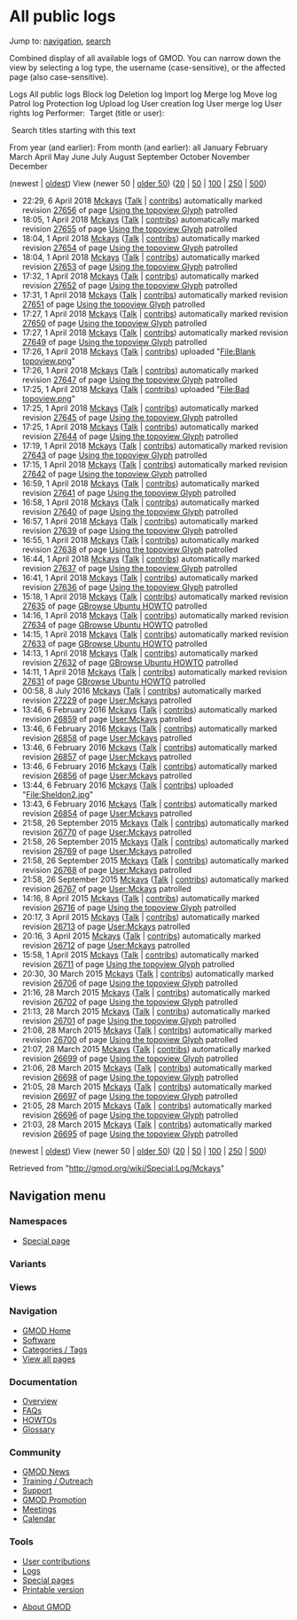 <div id="mw-page-base" class="noprint">

</div>

<div id="mw-head-base" class="noprint">

</div>

<div id="content" class="mw-body" role="main">

<span id="top"></span>

<div id="mw-js-message" style="display:none;">

</div>



# <span dir="auto">All public logs</span>

<div id="bodyContent">

<div id="contentSub">

</div>

<div id="jump-to-nav" class="mw-jump">

Jump to: [navigation](#mw-navigation), [search](#p-search)

</div>

<div id="mw-content-text">

Combined display of all available logs of GMOD. You can narrow down the
view by selecting a log type, the username (case-sensitive), or the
affected page (also case-sensitive).

Logs All public logs Block log Deletion log Import log Merge log Move
log Patrol log Protection log Upload log User creation log User merge
log User rights log <span style="white-space: nowrap">Performer: </span>
<span style="white-space: nowrap">Target (title or user): </span>

 Search titles starting with this text

From year (and earlier): From month (and earlier): all January February
March April May June July August September October November December

(newest \| <a
href="/mediawiki/index.php?title=Special:Log/Mckays&amp;dir=prev&amp;type=&amp;user=Mckays"
class="mw-lastlink" rel="last" title="Special:Log/Mckays">oldest</a>)
View (newer 50 \| <a
href="/mediawiki/index.php?title=Special:Log/Mckays&amp;offset=20150328210333&amp;type=&amp;user=Mckays"
class="mw-nextlink" rel="next" title="Special:Log/Mckays">older 50</a>)
(<a
href="/mediawiki/index.php?title=Special:Log/Mckays&amp;offset=&amp;limit=20&amp;type=&amp;user=Mckays"
class="mw-numlink" title="Special:Log/Mckays">20</a> \| <a
href="/mediawiki/index.php?title=Special:Log/Mckays&amp;offset=&amp;limit=50&amp;type=&amp;user=Mckays"
class="mw-numlink" title="Special:Log/Mckays">50</a> \| <a
href="/mediawiki/index.php?title=Special:Log/Mckays&amp;offset=&amp;limit=100&amp;type=&amp;user=Mckays"
class="mw-numlink" title="Special:Log/Mckays">100</a> \| <a
href="/mediawiki/index.php?title=Special:Log/Mckays&amp;offset=&amp;limit=250&amp;type=&amp;user=Mckays"
class="mw-numlink" title="Special:Log/Mckays">250</a> \| <a
href="/mediawiki/index.php?title=Special:Log/Mckays&amp;offset=&amp;limit=500&amp;type=&amp;user=Mckays"
class="mw-numlink" title="Special:Log/Mckays">500</a>)

- 22:29, 6 April 2018 <a href="/wiki/User:Mckays" class="mw-userlink"
  title="User:Mckays">Mckays</a> <span class="mw-usertoollinks">(<a
  href="/mediawiki/index.php?title=User_talk:Mckays&amp;action=edit&amp;redlink=1"
  class="new" title="User talk:Mckays (page does not exist)">Talk</a> \|
  [contribs](/wiki/Special:Contributions/Mckays "Special:Contributions/Mckays"))</span>
  automatically marked revision
  [27656](/mediawiki/index.php?title=Using_the_topoview_Glyph&oldid=27656&diff=prev "Using the topoview Glyph")
  of page [Using the topoview
  Glyph](/wiki/Using_the_topoview_Glyph "Using the topoview Glyph")
  patrolled
- 18:05, 1 April 2018 <a href="/wiki/User:Mckays" class="mw-userlink"
  title="User:Mckays">Mckays</a> <span class="mw-usertoollinks">(<a
  href="/mediawiki/index.php?title=User_talk:Mckays&amp;action=edit&amp;redlink=1"
  class="new" title="User talk:Mckays (page does not exist)">Talk</a> \|
  [contribs](/wiki/Special:Contributions/Mckays "Special:Contributions/Mckays"))</span>
  automatically marked revision
  [27655](/mediawiki/index.php?title=Using_the_topoview_Glyph&oldid=27655&diff=prev "Using the topoview Glyph")
  of page [Using the topoview
  Glyph](/wiki/Using_the_topoview_Glyph "Using the topoview Glyph")
  patrolled
- 18:04, 1 April 2018 <a href="/wiki/User:Mckays" class="mw-userlink"
  title="User:Mckays">Mckays</a> <span class="mw-usertoollinks">(<a
  href="/mediawiki/index.php?title=User_talk:Mckays&amp;action=edit&amp;redlink=1"
  class="new" title="User talk:Mckays (page does not exist)">Talk</a> \|
  [contribs](/wiki/Special:Contributions/Mckays "Special:Contributions/Mckays"))</span>
  automatically marked revision
  [27654](/mediawiki/index.php?title=Using_the_topoview_Glyph&oldid=27654&diff=prev "Using the topoview Glyph")
  of page [Using the topoview
  Glyph](/wiki/Using_the_topoview_Glyph "Using the topoview Glyph")
  patrolled
- 18:04, 1 April 2018 <a href="/wiki/User:Mckays" class="mw-userlink"
  title="User:Mckays">Mckays</a> <span class="mw-usertoollinks">(<a
  href="/mediawiki/index.php?title=User_talk:Mckays&amp;action=edit&amp;redlink=1"
  class="new" title="User talk:Mckays (page does not exist)">Talk</a> \|
  [contribs](/wiki/Special:Contributions/Mckays "Special:Contributions/Mckays"))</span>
  automatically marked revision
  [27653](/mediawiki/index.php?title=Using_the_topoview_Glyph&oldid=27653&diff=prev "Using the topoview Glyph")
  of page [Using the topoview
  Glyph](/wiki/Using_the_topoview_Glyph "Using the topoview Glyph")
  patrolled
- 17:32, 1 April 2018 <a href="/wiki/User:Mckays" class="mw-userlink"
  title="User:Mckays">Mckays</a> <span class="mw-usertoollinks">(<a
  href="/mediawiki/index.php?title=User_talk:Mckays&amp;action=edit&amp;redlink=1"
  class="new" title="User talk:Mckays (page does not exist)">Talk</a> \|
  [contribs](/wiki/Special:Contributions/Mckays "Special:Contributions/Mckays"))</span>
  automatically marked revision
  [27652](/mediawiki/index.php?title=Using_the_topoview_Glyph&oldid=27652&diff=prev "Using the topoview Glyph")
  of page [Using the topoview
  Glyph](/wiki/Using_the_topoview_Glyph "Using the topoview Glyph")
  patrolled
- 17:31, 1 April 2018 <a href="/wiki/User:Mckays" class="mw-userlink"
  title="User:Mckays">Mckays</a> <span class="mw-usertoollinks">(<a
  href="/mediawiki/index.php?title=User_talk:Mckays&amp;action=edit&amp;redlink=1"
  class="new" title="User talk:Mckays (page does not exist)">Talk</a> \|
  [contribs](/wiki/Special:Contributions/Mckays "Special:Contributions/Mckays"))</span>
  automatically marked revision
  [27651](/mediawiki/index.php?title=Using_the_topoview_Glyph&oldid=27651&diff=prev "Using the topoview Glyph")
  of page [Using the topoview
  Glyph](/wiki/Using_the_topoview_Glyph "Using the topoview Glyph")
  patrolled
- 17:27, 1 April 2018 <a href="/wiki/User:Mckays" class="mw-userlink"
  title="User:Mckays">Mckays</a> <span class="mw-usertoollinks">(<a
  href="/mediawiki/index.php?title=User_talk:Mckays&amp;action=edit&amp;redlink=1"
  class="new" title="User talk:Mckays (page does not exist)">Talk</a> \|
  [contribs](/wiki/Special:Contributions/Mckays "Special:Contributions/Mckays"))</span>
  automatically marked revision
  [27650](/mediawiki/index.php?title=Using_the_topoview_Glyph&oldid=27650&diff=prev "Using the topoview Glyph")
  of page [Using the topoview
  Glyph](/wiki/Using_the_topoview_Glyph "Using the topoview Glyph")
  patrolled
- 17:27, 1 April 2018 <a href="/wiki/User:Mckays" class="mw-userlink"
  title="User:Mckays">Mckays</a> <span class="mw-usertoollinks">(<a
  href="/mediawiki/index.php?title=User_talk:Mckays&amp;action=edit&amp;redlink=1"
  class="new" title="User talk:Mckays (page does not exist)">Talk</a> \|
  [contribs](/wiki/Special:Contributions/Mckays "Special:Contributions/Mckays"))</span>
  automatically marked revision
  [27649](/mediawiki/index.php?title=Using_the_topoview_Glyph&oldid=27649&diff=prev "Using the topoview Glyph")
  of page [Using the topoview
  Glyph](/wiki/Using_the_topoview_Glyph "Using the topoview Glyph")
  patrolled
- 17:26, 1 April 2018 <a href="/wiki/User:Mckays" class="mw-userlink"
  title="User:Mckays">Mckays</a> <span class="mw-usertoollinks">(<a
  href="/mediawiki/index.php?title=User_talk:Mckays&amp;action=edit&amp;redlink=1"
  class="new" title="User talk:Mckays (page does not exist)">Talk</a> \|
  [contribs](/wiki/Special:Contributions/Mckays "Special:Contributions/Mckays"))</span>
  uploaded "[File:Blank
  topoview.png](/wiki/File:Blank_topoview.png "File:Blank topoview.png")"
- 17:26, 1 April 2018 <a href="/wiki/User:Mckays" class="mw-userlink"
  title="User:Mckays">Mckays</a> <span class="mw-usertoollinks">(<a
  href="/mediawiki/index.php?title=User_talk:Mckays&amp;action=edit&amp;redlink=1"
  class="new" title="User talk:Mckays (page does not exist)">Talk</a> \|
  [contribs](/wiki/Special:Contributions/Mckays "Special:Contributions/Mckays"))</span>
  automatically marked revision
  [27647](/mediawiki/index.php?title=Using_the_topoview_Glyph&oldid=27647&diff=prev "Using the topoview Glyph")
  of page [Using the topoview
  Glyph](/wiki/Using_the_topoview_Glyph "Using the topoview Glyph")
  patrolled
- 17:25, 1 April 2018 <a href="/wiki/User:Mckays" class="mw-userlink"
  title="User:Mckays">Mckays</a> <span class="mw-usertoollinks">(<a
  href="/mediawiki/index.php?title=User_talk:Mckays&amp;action=edit&amp;redlink=1"
  class="new" title="User talk:Mckays (page does not exist)">Talk</a> \|
  [contribs](/wiki/Special:Contributions/Mckays "Special:Contributions/Mckays"))</span>
  uploaded "[File:Bad
  topoview.png](/wiki/File:Bad_topoview.png "File:Bad topoview.png")"
- 17:25, 1 April 2018 <a href="/wiki/User:Mckays" class="mw-userlink"
  title="User:Mckays">Mckays</a> <span class="mw-usertoollinks">(<a
  href="/mediawiki/index.php?title=User_talk:Mckays&amp;action=edit&amp;redlink=1"
  class="new" title="User talk:Mckays (page does not exist)">Talk</a> \|
  [contribs](/wiki/Special:Contributions/Mckays "Special:Contributions/Mckays"))</span>
  automatically marked revision
  [27645](/mediawiki/index.php?title=Using_the_topoview_Glyph&oldid=27645&diff=prev "Using the topoview Glyph")
  of page [Using the topoview
  Glyph](/wiki/Using_the_topoview_Glyph "Using the topoview Glyph")
  patrolled
- 17:25, 1 April 2018 <a href="/wiki/User:Mckays" class="mw-userlink"
  title="User:Mckays">Mckays</a> <span class="mw-usertoollinks">(<a
  href="/mediawiki/index.php?title=User_talk:Mckays&amp;action=edit&amp;redlink=1"
  class="new" title="User talk:Mckays (page does not exist)">Talk</a> \|
  [contribs](/wiki/Special:Contributions/Mckays "Special:Contributions/Mckays"))</span>
  automatically marked revision
  [27644](/mediawiki/index.php?title=Using_the_topoview_Glyph&oldid=27644&diff=prev "Using the topoview Glyph")
  of page [Using the topoview
  Glyph](/wiki/Using_the_topoview_Glyph "Using the topoview Glyph")
  patrolled
- 17:19, 1 April 2018 <a href="/wiki/User:Mckays" class="mw-userlink"
  title="User:Mckays">Mckays</a> <span class="mw-usertoollinks">(<a
  href="/mediawiki/index.php?title=User_talk:Mckays&amp;action=edit&amp;redlink=1"
  class="new" title="User talk:Mckays (page does not exist)">Talk</a> \|
  [contribs](/wiki/Special:Contributions/Mckays "Special:Contributions/Mckays"))</span>
  automatically marked revision
  [27643](/mediawiki/index.php?title=Using_the_topoview_Glyph&oldid=27643&diff=prev "Using the topoview Glyph")
  of page [Using the topoview
  Glyph](/wiki/Using_the_topoview_Glyph "Using the topoview Glyph")
  patrolled
- 17:15, 1 April 2018 <a href="/wiki/User:Mckays" class="mw-userlink"
  title="User:Mckays">Mckays</a> <span class="mw-usertoollinks">(<a
  href="/mediawiki/index.php?title=User_talk:Mckays&amp;action=edit&amp;redlink=1"
  class="new" title="User talk:Mckays (page does not exist)">Talk</a> \|
  [contribs](/wiki/Special:Contributions/Mckays "Special:Contributions/Mckays"))</span>
  automatically marked revision
  [27642](/mediawiki/index.php?title=Using_the_topoview_Glyph&oldid=27642&diff=prev "Using the topoview Glyph")
  of page [Using the topoview
  Glyph](/wiki/Using_the_topoview_Glyph "Using the topoview Glyph")
  patrolled
- 16:59, 1 April 2018 <a href="/wiki/User:Mckays" class="mw-userlink"
  title="User:Mckays">Mckays</a> <span class="mw-usertoollinks">(<a
  href="/mediawiki/index.php?title=User_talk:Mckays&amp;action=edit&amp;redlink=1"
  class="new" title="User talk:Mckays (page does not exist)">Talk</a> \|
  [contribs](/wiki/Special:Contributions/Mckays "Special:Contributions/Mckays"))</span>
  automatically marked revision
  [27641](/mediawiki/index.php?title=Using_the_topoview_Glyph&oldid=27641&diff=prev "Using the topoview Glyph")
  of page [Using the topoview
  Glyph](/wiki/Using_the_topoview_Glyph "Using the topoview Glyph")
  patrolled
- 16:58, 1 April 2018 <a href="/wiki/User:Mckays" class="mw-userlink"
  title="User:Mckays">Mckays</a> <span class="mw-usertoollinks">(<a
  href="/mediawiki/index.php?title=User_talk:Mckays&amp;action=edit&amp;redlink=1"
  class="new" title="User talk:Mckays (page does not exist)">Talk</a> \|
  [contribs](/wiki/Special:Contributions/Mckays "Special:Contributions/Mckays"))</span>
  automatically marked revision
  [27640](/mediawiki/index.php?title=Using_the_topoview_Glyph&oldid=27640&diff=prev "Using the topoview Glyph")
  of page [Using the topoview
  Glyph](/wiki/Using_the_topoview_Glyph "Using the topoview Glyph")
  patrolled
- 16:57, 1 April 2018 <a href="/wiki/User:Mckays" class="mw-userlink"
  title="User:Mckays">Mckays</a> <span class="mw-usertoollinks">(<a
  href="/mediawiki/index.php?title=User_talk:Mckays&amp;action=edit&amp;redlink=1"
  class="new" title="User talk:Mckays (page does not exist)">Talk</a> \|
  [contribs](/wiki/Special:Contributions/Mckays "Special:Contributions/Mckays"))</span>
  automatically marked revision
  [27639](/mediawiki/index.php?title=Using_the_topoview_Glyph&oldid=27639&diff=prev "Using the topoview Glyph")
  of page [Using the topoview
  Glyph](/wiki/Using_the_topoview_Glyph "Using the topoview Glyph")
  patrolled
- 16:55, 1 April 2018 <a href="/wiki/User:Mckays" class="mw-userlink"
  title="User:Mckays">Mckays</a> <span class="mw-usertoollinks">(<a
  href="/mediawiki/index.php?title=User_talk:Mckays&amp;action=edit&amp;redlink=1"
  class="new" title="User talk:Mckays (page does not exist)">Talk</a> \|
  [contribs](/wiki/Special:Contributions/Mckays "Special:Contributions/Mckays"))</span>
  automatically marked revision
  [27638](/mediawiki/index.php?title=Using_the_topoview_Glyph&oldid=27638&diff=prev "Using the topoview Glyph")
  of page [Using the topoview
  Glyph](/wiki/Using_the_topoview_Glyph "Using the topoview Glyph")
  patrolled
- 16:44, 1 April 2018 <a href="/wiki/User:Mckays" class="mw-userlink"
  title="User:Mckays">Mckays</a> <span class="mw-usertoollinks">(<a
  href="/mediawiki/index.php?title=User_talk:Mckays&amp;action=edit&amp;redlink=1"
  class="new" title="User talk:Mckays (page does not exist)">Talk</a> \|
  [contribs](/wiki/Special:Contributions/Mckays "Special:Contributions/Mckays"))</span>
  automatically marked revision
  [27637](/mediawiki/index.php?title=Using_the_topoview_Glyph&oldid=27637&diff=prev "Using the topoview Glyph")
  of page [Using the topoview
  Glyph](/wiki/Using_the_topoview_Glyph "Using the topoview Glyph")
  patrolled
- 16:41, 1 April 2018 <a href="/wiki/User:Mckays" class="mw-userlink"
  title="User:Mckays">Mckays</a> <span class="mw-usertoollinks">(<a
  href="/mediawiki/index.php?title=User_talk:Mckays&amp;action=edit&amp;redlink=1"
  class="new" title="User talk:Mckays (page does not exist)">Talk</a> \|
  [contribs](/wiki/Special:Contributions/Mckays "Special:Contributions/Mckays"))</span>
  automatically marked revision
  [27636](/mediawiki/index.php?title=Using_the_topoview_Glyph&oldid=27636&diff=prev "Using the topoview Glyph")
  of page [Using the topoview
  Glyph](/wiki/Using_the_topoview_Glyph "Using the topoview Glyph")
  patrolled
- 15:18, 1 April 2018 <a href="/wiki/User:Mckays" class="mw-userlink"
  title="User:Mckays">Mckays</a> <span class="mw-usertoollinks">(<a
  href="/mediawiki/index.php?title=User_talk:Mckays&amp;action=edit&amp;redlink=1"
  class="new" title="User talk:Mckays (page does not exist)">Talk</a> \|
  [contribs](/wiki/Special:Contributions/Mckays "Special:Contributions/Mckays"))</span>
  automatically marked revision
  [27635](/mediawiki/index.php?title=GBrowse_Ubuntu_HOWTO&oldid=27635&diff=prev "GBrowse Ubuntu HOWTO")
  of page [GBrowse Ubuntu
  HOWTO](/wiki/GBrowse_Ubuntu_HOWTO "GBrowse Ubuntu HOWTO") patrolled
- 14:16, 1 April 2018 <a href="/wiki/User:Mckays" class="mw-userlink"
  title="User:Mckays">Mckays</a> <span class="mw-usertoollinks">(<a
  href="/mediawiki/index.php?title=User_talk:Mckays&amp;action=edit&amp;redlink=1"
  class="new" title="User talk:Mckays (page does not exist)">Talk</a> \|
  [contribs](/wiki/Special:Contributions/Mckays "Special:Contributions/Mckays"))</span>
  automatically marked revision
  [27634](/mediawiki/index.php?title=GBrowse_Ubuntu_HOWTO&oldid=27634&diff=prev "GBrowse Ubuntu HOWTO")
  of page [GBrowse Ubuntu
  HOWTO](/wiki/GBrowse_Ubuntu_HOWTO "GBrowse Ubuntu HOWTO") patrolled
- 14:15, 1 April 2018 <a href="/wiki/User:Mckays" class="mw-userlink"
  title="User:Mckays">Mckays</a> <span class="mw-usertoollinks">(<a
  href="/mediawiki/index.php?title=User_talk:Mckays&amp;action=edit&amp;redlink=1"
  class="new" title="User talk:Mckays (page does not exist)">Talk</a> \|
  [contribs](/wiki/Special:Contributions/Mckays "Special:Contributions/Mckays"))</span>
  automatically marked revision
  [27633](/mediawiki/index.php?title=GBrowse_Ubuntu_HOWTO&oldid=27633&diff=prev "GBrowse Ubuntu HOWTO")
  of page [GBrowse Ubuntu
  HOWTO](/wiki/GBrowse_Ubuntu_HOWTO "GBrowse Ubuntu HOWTO") patrolled
- 14:13, 1 April 2018 <a href="/wiki/User:Mckays" class="mw-userlink"
  title="User:Mckays">Mckays</a> <span class="mw-usertoollinks">(<a
  href="/mediawiki/index.php?title=User_talk:Mckays&amp;action=edit&amp;redlink=1"
  class="new" title="User talk:Mckays (page does not exist)">Talk</a> \|
  [contribs](/wiki/Special:Contributions/Mckays "Special:Contributions/Mckays"))</span>
  automatically marked revision
  [27632](/mediawiki/index.php?title=GBrowse_Ubuntu_HOWTO&oldid=27632&diff=prev "GBrowse Ubuntu HOWTO")
  of page [GBrowse Ubuntu
  HOWTO](/wiki/GBrowse_Ubuntu_HOWTO "GBrowse Ubuntu HOWTO") patrolled
- 14:11, 1 April 2018 <a href="/wiki/User:Mckays" class="mw-userlink"
  title="User:Mckays">Mckays</a> <span class="mw-usertoollinks">(<a
  href="/mediawiki/index.php?title=User_talk:Mckays&amp;action=edit&amp;redlink=1"
  class="new" title="User talk:Mckays (page does not exist)">Talk</a> \|
  [contribs](/wiki/Special:Contributions/Mckays "Special:Contributions/Mckays"))</span>
  automatically marked revision
  [27631](/mediawiki/index.php?title=GBrowse_Ubuntu_HOWTO&oldid=27631&diff=prev "GBrowse Ubuntu HOWTO")
  of page [GBrowse Ubuntu
  HOWTO](/wiki/GBrowse_Ubuntu_HOWTO "GBrowse Ubuntu HOWTO") patrolled
- 00:58, 8 July 2016 <a href="/wiki/User:Mckays" class="mw-userlink"
  title="User:Mckays">Mckays</a> <span class="mw-usertoollinks">(<a
  href="/mediawiki/index.php?title=User_talk:Mckays&amp;action=edit&amp;redlink=1"
  class="new" title="User talk:Mckays (page does not exist)">Talk</a> \|
  [contribs](/wiki/Special:Contributions/Mckays "Special:Contributions/Mckays"))</span>
  automatically marked revision
  [27229](/mediawiki/index.php?title=User:Mckays&oldid=27229&diff=prev "User:Mckays")
  of page [User:Mckays](/wiki/User:Mckays "User:Mckays") patrolled
- 13:46, 6 February 2016 <a href="/wiki/User:Mckays" class="mw-userlink"
  title="User:Mckays">Mckays</a> <span class="mw-usertoollinks">(<a
  href="/mediawiki/index.php?title=User_talk:Mckays&amp;action=edit&amp;redlink=1"
  class="new" title="User talk:Mckays (page does not exist)">Talk</a> \|
  [contribs](/wiki/Special:Contributions/Mckays "Special:Contributions/Mckays"))</span>
  automatically marked revision
  [26859](/mediawiki/index.php?title=User:Mckays&oldid=26859&diff=prev "User:Mckays")
  of page [User:Mckays](/wiki/User:Mckays "User:Mckays") patrolled
- 13:46, 6 February 2016 <a href="/wiki/User:Mckays" class="mw-userlink"
  title="User:Mckays">Mckays</a> <span class="mw-usertoollinks">(<a
  href="/mediawiki/index.php?title=User_talk:Mckays&amp;action=edit&amp;redlink=1"
  class="new" title="User talk:Mckays (page does not exist)">Talk</a> \|
  [contribs](/wiki/Special:Contributions/Mckays "Special:Contributions/Mckays"))</span>
  automatically marked revision
  [26858](/mediawiki/index.php?title=User:Mckays&oldid=26858&diff=prev "User:Mckays")
  of page [User:Mckays](/wiki/User:Mckays "User:Mckays") patrolled
- 13:46, 6 February 2016 <a href="/wiki/User:Mckays" class="mw-userlink"
  title="User:Mckays">Mckays</a> <span class="mw-usertoollinks">(<a
  href="/mediawiki/index.php?title=User_talk:Mckays&amp;action=edit&amp;redlink=1"
  class="new" title="User talk:Mckays (page does not exist)">Talk</a> \|
  [contribs](/wiki/Special:Contributions/Mckays "Special:Contributions/Mckays"))</span>
  automatically marked revision
  [26857](/mediawiki/index.php?title=User:Mckays&oldid=26857&diff=prev "User:Mckays")
  of page [User:Mckays](/wiki/User:Mckays "User:Mckays") patrolled
- 13:46, 6 February 2016 <a href="/wiki/User:Mckays" class="mw-userlink"
  title="User:Mckays">Mckays</a> <span class="mw-usertoollinks">(<a
  href="/mediawiki/index.php?title=User_talk:Mckays&amp;action=edit&amp;redlink=1"
  class="new" title="User talk:Mckays (page does not exist)">Talk</a> \|
  [contribs](/wiki/Special:Contributions/Mckays "Special:Contributions/Mckays"))</span>
  automatically marked revision
  [26856](/mediawiki/index.php?title=User:Mckays&oldid=26856&diff=prev "User:Mckays")
  of page [User:Mckays](/wiki/User:Mckays "User:Mckays") patrolled
- 13:44, 6 February 2016 <a href="/wiki/User:Mckays" class="mw-userlink"
  title="User:Mckays">Mckays</a> <span class="mw-usertoollinks">(<a
  href="/mediawiki/index.php?title=User_talk:Mckays&amp;action=edit&amp;redlink=1"
  class="new" title="User talk:Mckays (page does not exist)">Talk</a> \|
  [contribs](/wiki/Special:Contributions/Mckays "Special:Contributions/Mckays"))</span>
  uploaded
  "[File:Sheldon2.jpg](/wiki/File:Sheldon2.jpg "File:Sheldon2.jpg")"
- 13:43, 6 February 2016 <a href="/wiki/User:Mckays" class="mw-userlink"
  title="User:Mckays">Mckays</a> <span class="mw-usertoollinks">(<a
  href="/mediawiki/index.php?title=User_talk:Mckays&amp;action=edit&amp;redlink=1"
  class="new" title="User talk:Mckays (page does not exist)">Talk</a> \|
  [contribs](/wiki/Special:Contributions/Mckays "Special:Contributions/Mckays"))</span>
  automatically marked revision
  [26854](/mediawiki/index.php?title=User:Mckays&oldid=26854&diff=prev "User:Mckays")
  of page [User:Mckays](/wiki/User:Mckays "User:Mckays") patrolled
- 21:58, 26 September 2015
  <a href="/wiki/User:Mckays" class="mw-userlink"
  title="User:Mckays">Mckays</a> <span class="mw-usertoollinks">(<a
  href="/mediawiki/index.php?title=User_talk:Mckays&amp;action=edit&amp;redlink=1"
  class="new" title="User talk:Mckays (page does not exist)">Talk</a> \|
  [contribs](/wiki/Special:Contributions/Mckays "Special:Contributions/Mckays"))</span>
  automatically marked revision
  [26770](/mediawiki/index.php?title=User:Mckays&oldid=26770&diff=prev "User:Mckays")
  of page [User:Mckays](/wiki/User:Mckays "User:Mckays") patrolled
- 21:58, 26 September 2015
  <a href="/wiki/User:Mckays" class="mw-userlink"
  title="User:Mckays">Mckays</a> <span class="mw-usertoollinks">(<a
  href="/mediawiki/index.php?title=User_talk:Mckays&amp;action=edit&amp;redlink=1"
  class="new" title="User talk:Mckays (page does not exist)">Talk</a> \|
  [contribs](/wiki/Special:Contributions/Mckays "Special:Contributions/Mckays"))</span>
  automatically marked revision
  [26769](/mediawiki/index.php?title=User:Mckays&oldid=26769&diff=prev "User:Mckays")
  of page [User:Mckays](/wiki/User:Mckays "User:Mckays") patrolled
- 21:58, 26 September 2015
  <a href="/wiki/User:Mckays" class="mw-userlink"
  title="User:Mckays">Mckays</a> <span class="mw-usertoollinks">(<a
  href="/mediawiki/index.php?title=User_talk:Mckays&amp;action=edit&amp;redlink=1"
  class="new" title="User talk:Mckays (page does not exist)">Talk</a> \|
  [contribs](/wiki/Special:Contributions/Mckays "Special:Contributions/Mckays"))</span>
  automatically marked revision
  [26768](/mediawiki/index.php?title=User:Mckays&oldid=26768&diff=prev "User:Mckays")
  of page [User:Mckays](/wiki/User:Mckays "User:Mckays") patrolled
- 21:58, 26 September 2015
  <a href="/wiki/User:Mckays" class="mw-userlink"
  title="User:Mckays">Mckays</a> <span class="mw-usertoollinks">(<a
  href="/mediawiki/index.php?title=User_talk:Mckays&amp;action=edit&amp;redlink=1"
  class="new" title="User talk:Mckays (page does not exist)">Talk</a> \|
  [contribs](/wiki/Special:Contributions/Mckays "Special:Contributions/Mckays"))</span>
  automatically marked revision
  [26767](/mediawiki/index.php?title=User:Mckays&oldid=26767&diff=prev "User:Mckays")
  of page [User:Mckays](/wiki/User:Mckays "User:Mckays") patrolled
- 14:16, 8 April 2015 <a href="/wiki/User:Mckays" class="mw-userlink"
  title="User:Mckays">Mckays</a> <span class="mw-usertoollinks">(<a
  href="/mediawiki/index.php?title=User_talk:Mckays&amp;action=edit&amp;redlink=1"
  class="new" title="User talk:Mckays (page does not exist)">Talk</a> \|
  [contribs](/wiki/Special:Contributions/Mckays "Special:Contributions/Mckays"))</span>
  automatically marked revision
  [26716](/mediawiki/index.php?title=Using_the_topoview_Glyph&oldid=26716&diff=prev "Using the topoview Glyph")
  of page [Using the topoview
  Glyph](/wiki/Using_the_topoview_Glyph "Using the topoview Glyph")
  patrolled
- 20:17, 3 April 2015 <a href="/wiki/User:Mckays" class="mw-userlink"
  title="User:Mckays">Mckays</a> <span class="mw-usertoollinks">(<a
  href="/mediawiki/index.php?title=User_talk:Mckays&amp;action=edit&amp;redlink=1"
  class="new" title="User talk:Mckays (page does not exist)">Talk</a> \|
  [contribs](/wiki/Special:Contributions/Mckays "Special:Contributions/Mckays"))</span>
  automatically marked revision
  [26713](/mediawiki/index.php?title=User:Mckays&oldid=26713&diff=prev "User:Mckays")
  of page [User:Mckays](/wiki/User:Mckays "User:Mckays") patrolled
- 20:16, 3 April 2015 <a href="/wiki/User:Mckays" class="mw-userlink"
  title="User:Mckays">Mckays</a> <span class="mw-usertoollinks">(<a
  href="/mediawiki/index.php?title=User_talk:Mckays&amp;action=edit&amp;redlink=1"
  class="new" title="User talk:Mckays (page does not exist)">Talk</a> \|
  [contribs](/wiki/Special:Contributions/Mckays "Special:Contributions/Mckays"))</span>
  automatically marked revision
  [26712](/mediawiki/index.php?title=User:Mckays&oldid=26712&diff=prev "User:Mckays")
  of page [User:Mckays](/wiki/User:Mckays "User:Mckays") patrolled
- 15:58, 1 April 2015 <a href="/wiki/User:Mckays" class="mw-userlink"
  title="User:Mckays">Mckays</a> <span class="mw-usertoollinks">(<a
  href="/mediawiki/index.php?title=User_talk:Mckays&amp;action=edit&amp;redlink=1"
  class="new" title="User talk:Mckays (page does not exist)">Talk</a> \|
  [contribs](/wiki/Special:Contributions/Mckays "Special:Contributions/Mckays"))</span>
  automatically marked revision
  [26711](/mediawiki/index.php?title=Using_the_topoview_Glyph&oldid=26711&diff=prev "Using the topoview Glyph")
  of page [Using the topoview
  Glyph](/wiki/Using_the_topoview_Glyph "Using the topoview Glyph")
  patrolled
- 20:30, 30 March 2015 <a href="/wiki/User:Mckays" class="mw-userlink"
  title="User:Mckays">Mckays</a> <span class="mw-usertoollinks">(<a
  href="/mediawiki/index.php?title=User_talk:Mckays&amp;action=edit&amp;redlink=1"
  class="new" title="User talk:Mckays (page does not exist)">Talk</a> \|
  [contribs](/wiki/Special:Contributions/Mckays "Special:Contributions/Mckays"))</span>
  automatically marked revision
  [26706](/mediawiki/index.php?title=Using_the_topoview_Glyph&oldid=26706&diff=prev "Using the topoview Glyph")
  of page [Using the topoview
  Glyph](/wiki/Using_the_topoview_Glyph "Using the topoview Glyph")
  patrolled
- 21:16, 28 March 2015 <a href="/wiki/User:Mckays" class="mw-userlink"
  title="User:Mckays">Mckays</a> <span class="mw-usertoollinks">(<a
  href="/mediawiki/index.php?title=User_talk:Mckays&amp;action=edit&amp;redlink=1"
  class="new" title="User talk:Mckays (page does not exist)">Talk</a> \|
  [contribs](/wiki/Special:Contributions/Mckays "Special:Contributions/Mckays"))</span>
  automatically marked revision
  [26702](/mediawiki/index.php?title=Using_the_topoview_Glyph&oldid=26702&diff=prev "Using the topoview Glyph")
  of page [Using the topoview
  Glyph](/wiki/Using_the_topoview_Glyph "Using the topoview Glyph")
  patrolled
- 21:13, 28 March 2015 <a href="/wiki/User:Mckays" class="mw-userlink"
  title="User:Mckays">Mckays</a> <span class="mw-usertoollinks">(<a
  href="/mediawiki/index.php?title=User_talk:Mckays&amp;action=edit&amp;redlink=1"
  class="new" title="User talk:Mckays (page does not exist)">Talk</a> \|
  [contribs](/wiki/Special:Contributions/Mckays "Special:Contributions/Mckays"))</span>
  automatically marked revision
  [26701](/mediawiki/index.php?title=Using_the_topoview_Glyph&oldid=26701&diff=prev "Using the topoview Glyph")
  of page [Using the topoview
  Glyph](/wiki/Using_the_topoview_Glyph "Using the topoview Glyph")
  patrolled
- 21:08, 28 March 2015 <a href="/wiki/User:Mckays" class="mw-userlink"
  title="User:Mckays">Mckays</a> <span class="mw-usertoollinks">(<a
  href="/mediawiki/index.php?title=User_talk:Mckays&amp;action=edit&amp;redlink=1"
  class="new" title="User talk:Mckays (page does not exist)">Talk</a> \|
  [contribs](/wiki/Special:Contributions/Mckays "Special:Contributions/Mckays"))</span>
  automatically marked revision
  [26700](/mediawiki/index.php?title=Using_the_topoview_Glyph&oldid=26700&diff=prev "Using the topoview Glyph")
  of page [Using the topoview
  Glyph](/wiki/Using_the_topoview_Glyph "Using the topoview Glyph")
  patrolled
- 21:07, 28 March 2015 <a href="/wiki/User:Mckays" class="mw-userlink"
  title="User:Mckays">Mckays</a> <span class="mw-usertoollinks">(<a
  href="/mediawiki/index.php?title=User_talk:Mckays&amp;action=edit&amp;redlink=1"
  class="new" title="User talk:Mckays (page does not exist)">Talk</a> \|
  [contribs](/wiki/Special:Contributions/Mckays "Special:Contributions/Mckays"))</span>
  automatically marked revision
  [26699](/mediawiki/index.php?title=Using_the_topoview_Glyph&oldid=26699&diff=prev "Using the topoview Glyph")
  of page [Using the topoview
  Glyph](/wiki/Using_the_topoview_Glyph "Using the topoview Glyph")
  patrolled
- 21:06, 28 March 2015 <a href="/wiki/User:Mckays" class="mw-userlink"
  title="User:Mckays">Mckays</a> <span class="mw-usertoollinks">(<a
  href="/mediawiki/index.php?title=User_talk:Mckays&amp;action=edit&amp;redlink=1"
  class="new" title="User talk:Mckays (page does not exist)">Talk</a> \|
  [contribs](/wiki/Special:Contributions/Mckays "Special:Contributions/Mckays"))</span>
  automatically marked revision
  [26698](/mediawiki/index.php?title=Using_the_topoview_Glyph&oldid=26698&diff=prev "Using the topoview Glyph")
  of page [Using the topoview
  Glyph](/wiki/Using_the_topoview_Glyph "Using the topoview Glyph")
  patrolled
- 21:05, 28 March 2015 <a href="/wiki/User:Mckays" class="mw-userlink"
  title="User:Mckays">Mckays</a> <span class="mw-usertoollinks">(<a
  href="/mediawiki/index.php?title=User_talk:Mckays&amp;action=edit&amp;redlink=1"
  class="new" title="User talk:Mckays (page does not exist)">Talk</a> \|
  [contribs](/wiki/Special:Contributions/Mckays "Special:Contributions/Mckays"))</span>
  automatically marked revision
  [26697](/mediawiki/index.php?title=Using_the_topoview_Glyph&oldid=26697&diff=prev "Using the topoview Glyph")
  of page [Using the topoview
  Glyph](/wiki/Using_the_topoview_Glyph "Using the topoview Glyph")
  patrolled
- 21:05, 28 March 2015 <a href="/wiki/User:Mckays" class="mw-userlink"
  title="User:Mckays">Mckays</a> <span class="mw-usertoollinks">(<a
  href="/mediawiki/index.php?title=User_talk:Mckays&amp;action=edit&amp;redlink=1"
  class="new" title="User talk:Mckays (page does not exist)">Talk</a> \|
  [contribs](/wiki/Special:Contributions/Mckays "Special:Contributions/Mckays"))</span>
  automatically marked revision
  [26696](/mediawiki/index.php?title=Using_the_topoview_Glyph&oldid=26696&diff=prev "Using the topoview Glyph")
  of page [Using the topoview
  Glyph](/wiki/Using_the_topoview_Glyph "Using the topoview Glyph")
  patrolled
- 21:03, 28 March 2015 <a href="/wiki/User:Mckays" class="mw-userlink"
  title="User:Mckays">Mckays</a> <span class="mw-usertoollinks">(<a
  href="/mediawiki/index.php?title=User_talk:Mckays&amp;action=edit&amp;redlink=1"
  class="new" title="User talk:Mckays (page does not exist)">Talk</a> \|
  [contribs](/wiki/Special:Contributions/Mckays "Special:Contributions/Mckays"))</span>
  automatically marked revision
  [26695](/mediawiki/index.php?title=Using_the_topoview_Glyph&oldid=26695&diff=prev "Using the topoview Glyph")
  of page [Using the topoview
  Glyph](/wiki/Using_the_topoview_Glyph "Using the topoview Glyph")
  patrolled

(newest \| <a
href="/mediawiki/index.php?title=Special:Log/Mckays&amp;dir=prev&amp;type=&amp;user=Mckays"
class="mw-lastlink" rel="last" title="Special:Log/Mckays">oldest</a>)
View (newer 50 \| <a
href="/mediawiki/index.php?title=Special:Log/Mckays&amp;offset=20150328210333&amp;type=&amp;user=Mckays"
class="mw-nextlink" rel="next" title="Special:Log/Mckays">older 50</a>)
(<a
href="/mediawiki/index.php?title=Special:Log/Mckays&amp;offset=&amp;limit=20&amp;type=&amp;user=Mckays"
class="mw-numlink" title="Special:Log/Mckays">20</a> \| <a
href="/mediawiki/index.php?title=Special:Log/Mckays&amp;offset=&amp;limit=50&amp;type=&amp;user=Mckays"
class="mw-numlink" title="Special:Log/Mckays">50</a> \| <a
href="/mediawiki/index.php?title=Special:Log/Mckays&amp;offset=&amp;limit=100&amp;type=&amp;user=Mckays"
class="mw-numlink" title="Special:Log/Mckays">100</a> \| <a
href="/mediawiki/index.php?title=Special:Log/Mckays&amp;offset=&amp;limit=250&amp;type=&amp;user=Mckays"
class="mw-numlink" title="Special:Log/Mckays">250</a> \| <a
href="/mediawiki/index.php?title=Special:Log/Mckays&amp;offset=&amp;limit=500&amp;type=&amp;user=Mckays"
class="mw-numlink" title="Special:Log/Mckays">500</a>)

</div>

<div class="printfooter">

Retrieved from "<http://gmod.org/wiki/Special:Log/Mckays>"

</div>

<div id="catlinks" class="catlinks catlinks-allhidden">

</div>

<div class="visualClear">

</div>

</div>

</div>

<div id="mw-navigation">

## Navigation menu

<div id="mw-head">



<div id="left-navigation">

<div id="p-namespaces" class="vectorTabs" role="navigation"
aria-labelledby="p-namespaces-label">

### Namespaces

- <span id="ca-nstab-special">[Special
  page](/wiki/Special:Log/Mckays "This is a special page, you cannot edit the page itself")</span>

</div>

<div id="p-variants" class="vectorMenu emptyPortlet" role="navigation"
aria-labelledby="p-variants-label">

### 

### Variants[](#)

<div class="menu">

</div>

</div>

</div>

<div id="right-navigation">

<div id="p-views" class="vectorTabs emptyPortlet" role="navigation"
aria-labelledby="p-views-label">

### Views

</div>



</div>



</div>

</div>

</div>

<div id="mw-panel">

<div id="p-logo" role="banner">

<a href="/wiki/Main_Page"
style="background-image: url(http://gmod.org/images/GMOD-cogs.png);"
title="Visit the main page"></a>

</div>

<div id="p-Navigation" class="portal" role="navigation"
aria-labelledby="p-Navigation-label">

### Navigation

<div class="body">

- <span id="n-GMOD-Home">[GMOD Home](/wiki/Main_Page)</span>
- <span id="n-Software">[Software](/wiki/GMOD_Components)</span>
- <span id="n-Categories-.2F-Tags">[Categories /
  Tags](/wiki/Categories)</span>
- <span id="n-View-all-pages">[View all
  pages](/wiki/Special:AllPages)</span>

</div>

</div>

<div id="p-Documentation" class="portal" role="navigation"
aria-labelledby="p-Documentation-label">

### Documentation

<div class="body">

- <span id="n-Overview">[Overview](/wiki/Overview)</span>
- <span id="n-FAQs">[FAQs](/wiki/Category:FAQ)</span>
- <span id="n-HOWTOs">[HOWTOs](/wiki/Category:HOWTO)</span>
- <span id="n-Glossary">[Glossary](/wiki/Glossary)</span>

</div>

</div>

<div id="p-Community" class="portal" role="navigation"
aria-labelledby="p-Community-label">

### Community

<div class="body">

- <span id="n-GMOD-News">[GMOD News](/wiki/GMOD_News)</span>
- <span id="n-Training-.2F-Outreach">[Training /
  Outreach](/wiki/Training_and_Outreach)</span>
- <span id="n-Support">[Support](/wiki/Support)</span>
- <span id="n-GMOD-Promotion">[GMOD
  Promotion](/wiki/GMOD_Promotion)</span>
- <span id="n-Meetings">[Meetings](/wiki/Meetings)</span>
- <span id="n-Calendar">[Calendar](/wiki/Calendar)</span>

</div>

</div>

<div id="p-tb" class="portal" role="navigation"
aria-labelledby="p-tb-label">

### Tools

<div class="body">

- <span id="t-contributions">[User
  contributions](/wiki/Special:Contributions/Mckays "A list of contributions of this user")</span>
- <span id="t-log">[Logs](/wiki/Special:Log/Mckays)</span>
- <span id="t-specialpages"><a href="/wiki/Special:SpecialPages" accesskey="q"
  title="A list of all special pages [q]">Special pages</a></span>
- <span id="t-print"><a
  href="/mediawiki/index.php?title=Special:Log/Mckays&amp;printable=yes"
  rel="alternate" accesskey="p"
  title="Printable version of this page [p]">Printable version</a></span>

</div>

</div>

</div>

</div>

<div id="footer" role="contentinfo">

- <span id="footer-places-about">[About
  GMOD](/wiki/GMOD:About "GMOD:About")</span>

<!-- -->






</div>
